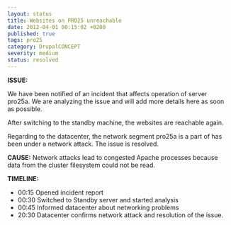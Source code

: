```yaml
---
layout: status
title: Websites on PRO25 unreachable
date: 2012-04-01 00:15:02 +0200
published: true
tags: pro25
category: DrupalCONCEPT
severity: medium
status: resolved
---
```


**ISSUE:**

We have been notified of an incident that affects operation of server pro25a. We are analyzing the issue and will add more details here as soon as possible.

After switching to the standby machine, the websites are reachable again.

Regarding to the datacenter, the network segment pro25a is a part of has been under a network attack. The issue is resolved.

**CAUSE:** Network attacks lead to congested Apache processes because data from the cluster filesystem could not be read.

**TIMELINE:**

* 00:15 Opened incident report
* 00:30 Switched to Standby server and started analysis
* 00:45 Informed datacenter about networking problems
* 20:30 Datacenter confirms network attack and resolution of the issue.
